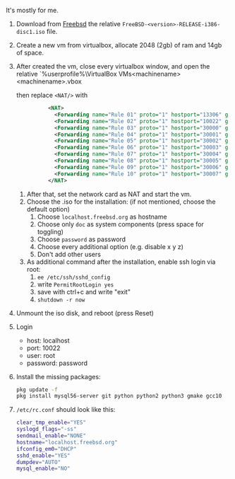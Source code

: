 It's mostly for me.

1. Download from [Freebsd](https://www.freebsd.org/releases/) the relative `FreeBSD-<version>-RELEASE-i386-disc1.iso` file.
1. Create a new vm from virtualbox, allocate 2048 (2gb) of ram and 14gb of space.
1. After created the vm,
	close every virtualbox window,
	and open the relative `%userprofile%\VirtualBox VMs\<machinename>\<machinename>.vbox

	then replace `<NAT/>` with

	```xml
			  <NAT>
				<Forwarding name="Rule 01" proto="1" hostport="13306" guestport="3306"/>
				<Forwarding name="Rule 02" proto="1" hostport="10022" guestport="22"/>
				<Forwarding name="Rule 03" proto="1" hostport="30000" guestport="30000"/>
				<Forwarding name="Rule 04" proto="1" hostport="30001" guestport="30001"/>
				<Forwarding name="Rule 05" proto="1" hostport="30002" guestport="30002"/>
				<Forwarding name="Rule 06" proto="1" hostport="30003" guestport="30003"/>
				<Forwarding name="Rule 07" proto="1" hostport="30004" guestport="30004"/>
				<Forwarding name="Rule 08" proto="1" hostport="30005" guestport="30005"/>
				<Forwarding name="Rule 09" proto="1" hostport="30006" guestport="30006"/>
				<Forwarding name="Rule 10" proto="1" hostport="30007" guestport="30007"/>
			  </NAT>
	```
	1. After that, set the network card as NAT and start the vm.
	1. Choose the .iso for the installation: (if not mentioned, choose the default option)
		1. Choose `localhost.freebsd.org` as hostname
		1. Choose only `doc` as system components (press space for toggling)
		1. Choose `password` as password
		1. Choose every additional option (e.g. disable x y z)
		1. Don't add other users
	1. As additional command after the installation, enable ssh login via root:
		1. `ee /etc/ssh/sshd_config`
		1. write `PermitRootLogin yes`
		1. save with ctrl+c and write "exit"
		1. `shutdown -r now`
1. Unmount the iso disk, and reboot (press Reset)
1. Login
	- host: localhost
	- port: 10022
	- user: root
	- password: password

1. Install the missing packages:
	```sh
	pkg update -f
	pkg install mysql56-server git python python2 python3 gmake gcc10
	```

1. `/etc/rc.conf` should look like this:
	```sh
	clear_tmp_enable="YES"
	syslogd_flags="-ss"
	sendmail_enable="NONE"
	hostname="localhost.freebsd.org"
	ifconfig_em0="DHCP"
	sshd_enable="YES"
	dumpdev="AUTO"
	mysql_enable="NO"
	```
